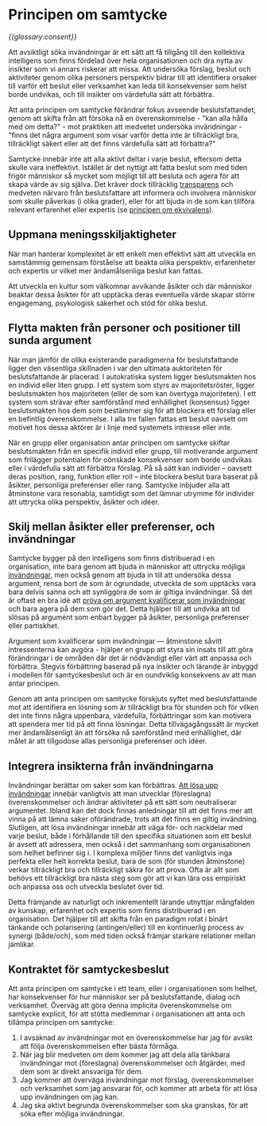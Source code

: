 # Principen om samtycke

_{{glossary:consent}}_

Att avsiktligt söka invändningar är ett sätt att få tillgång till den kollektiva intelligens som finns fördelad över hela organisationen och dra nytta av insikter som vi annars riskerar att missa. Att undersöka förslag, beslut och aktiviteter genom olika personers perspektiv bidrar till att identifiera orsaker till varför ett beslut eller verksamhet kan leda till konsekvenser som helst borde undvikas, och till insikter om värdefulla sätt att förbättra.

Att anta principen om samtycke förändrar fokus avseende beslutsfattandet, genom att skifta från att försöka nå en överenskommelse - "kan alla hålla med om detta?" - mot praktiken att medvetet undersöka invändningar - "finns det några argument som visar varför detta inte är tillräckligt bra, tillräckligt säkert eller att det finns värdefulla sätt att förbättra?"

Samtycke innebär inte att alla aktivt deltar i varje beslut, eftersom detta skulle vara ineffektivt. Istället är det nyttigt att fatta beslut som med tiden frigör människor så mycket som möjligt till att besluta och agera för att skapa värde av sig själva. Det kräver dock tillräcklig [transparens](section:principle-transparency) och medveten närvaro från beslutsfattare att informera och involvera människor som skulle påverkas (i olika grader), eller för att bjuda in de som kan tillföra relevant erfarenhet eller expertis (se [principen om ekvivalens](section:principle-equivalence)).

## Uppmana meningsskiljaktigheter

När man hanterar komplexitet är ett enkelt men effektivt sätt att utveckla en samstämmig gemensam förståelse att beakta olika perspektiv, erfarenheter och expertis ur vilket mer ändamålsenliga beslut kan fattas.

Att utveckla en kultur som välkomnar avvikande åsikter och där människor beaktar dessa åsikter för att upptäcka deras eventuella värde skapar större engagemang, psykologisk säkerhet och stöd för olika beslut.

## Flytta makten från personer och positioner till sunda argument

När man jämför de olika existerande paradigmerna för beslutsfattande ligger den väsentliga skillnaden i var den ultimata auktoriteten för beslutsfattande är placerad. I autokratiska system ligger beslutsmakten hos en individ eller liten grupp. I ett system som styrs av majoritetsröster, ligger beslutsmakten hos majoriteten (eller de som kan övertyga majoriteten). I ett system som strävar efter samförstånd med enhällighet (konsensus) ligger beslutsmakten hos dem som bestämmer sig för att blockera ett förslag eller en befintlig överenskommelse. I alla tre fallen fattas ett beslut oavsett om motivet hos dessa aktörer är i linje med systemets intresse eller inte.

När en grupp eller organisation antar principen om samtycke skiftar beslutsmakten från en specifik individ eller grupp, till motiverande argument som frilägger potentialen för oönskade konsekvenser som borde undvikas eller i värdefulla sätt att förbättra förslag. På så sätt kan individer – oavsett deras position, rang, funktion eller roll – inte blockera beslut bara baserat på åsikter, personliga preferenser eller rang. Samtycke inbjuder alla att åtminstone vara resonabla, samtidigt som det lämnar utrymme för individer att uttrycka olika perspektiv, åsikter och idéer.

## Skilj mellan åsikter eller preferenser, och invändningar

Samtycke bygger på den intelligens som finns distribuerad i en organisation, inte bara genom att bjuda in människor att uttrycka möjliga [invändningar](section:objection), men också genom att bjuda in till att undersöka dessa argument, rensa bort de som är ogrundade, utveckla de som upptäcks vara bara delvis sanna och att synliggöra de som är giltiga invändningar. Så det är oftast en bra idé att [pröva om argument kvalificerar som invändningar](section:test-arguments-qualify-as-objections) och bara agera på dem som gör det. Detta hjälper till att undvika att tid slösas på argument som enbart bygger på åsikter, personliga preferenser eller partiskhet.

Argument som kvalificerar som invändningar — åtminstone såvitt intressenterna kan avgöra - hjälper en grupp att styra sin insats till att göra förändringar i de områden där det är nödvändigt eller värt att anpassa och förbättra. Stegvis förbättring baserad på nya insikter och lärande är inbyggd i modellen för samtyckesbeslut och är en oundviklig konsekvens av att man antar principen.

Genom att anta principen om samtycke förskjuts syftet med beslutsfattande mot att identifiera en lösning som är tillräckligt bra för stunden och för vilken det inte finns några uppenbara, värdefulla, förbättringar som kan motivera att spendera mer tid på att finna lösningar. Detta tillvägagångssätt är mycket mer ändamålsenligt än att försöka nå samförstånd med enhällighet, där målet är att tillgodose allas personliga preferenser och idéer.

## Integrera insikterna från invändningarna

Invändningar berättar om saker som kan förbättras. [Att lösa upp invändningar](section:resolve-objections) innebär vanligtvis att man utvecklar (föreslagna) överenskommelser och ändrar aktiviteter på ett sätt som neutraliserar argumentet. Ibland kan det dock finnas anledningar till att det finns mer att vinna på att lämna saker oförändrade, trots att det finns en giltig invändning. Slutligen, att lösa invändningar innebär att väga för- och nackdelar med varje beslut, både i förhållande till den specifika situationen som ett beslut är avsett att adressera, men också i det sammanhang som organisationen som helhet befinner sig i. I komplexa miljöer finns det vanligtvis inga perfekta eller helt korrekta beslut, bara de som (för stunden åtminstone) verkar tillräckligt bra och tillräckligt säkra för att prova. Ofta är allt som behövs ett tillräckligt bra nästa steg som gör att vi kan lära oss empiriskt och anpassa oss och utveckla beslutet över tid.

Detta främjande av naturligt och inkrementellt lärande utnyttjar mångfalden av kunskap, erfarenhet och expertis som finns distribuerad i en organisation. Det hjälper till att skifta från en paradigm rotat i binärt tänkande och polarisering (antingen/eller) till en kontinuerlig process av synergi (både/och), som med tiden också främjar starkare relationer mellan jämlikar.

## Kontraktet för samtyckesbeslut

Att anta principen om samtycke i ett team, eller i organisationen som helhet, har konsekvenser för hur människor ser på beslutsfattande, dialog och verksamhet. Överväg att göra denna implicita överenskommelse om samtycke explicit, för att stötta medlemmar i organisationen att anta och tillämpa principen om samtycke:

1. I avsaknad av invändningar mot en överenskommelse har jag för avsikt att följa överenskommelsen efter bästa förmåga.
2. När jag blir medveten om dem kommer jag att dela alla tänkbara invändningar mot (föreslagna) överenskommelser och åtgärder, med dem som är direkt ansvariga för dem.
3. Jag kommer att överväga invändningar mot förslag, överenskommelser och verksamhet som jag ansvarar för, och kommer att arbeta för att lösa upp invändningen om jag kan.
4. Jag ska aktivt begrunda överenskommelser som ska granskas, för att söka efter möjliga invändningar.

